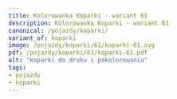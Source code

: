 ```yaml
---
title: Kolorowanka Koparki - wariant 61
description: Kolorowanka Koparki - wariant 61
canonical: /pojazdy/koparki/
variant_of: koparki
image: /pojazdy/koparki/61/koparki-61.svg
pdf: /pojazdy/koparki/61/koparki-61.pdf
alt: "koparki do druku i pokolorowania"
tags:
- pojazdy
- koparki
---
```

